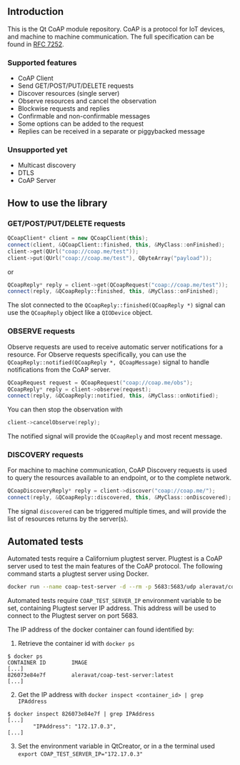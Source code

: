 ## Introduction
This is the Qt CoAP module repository. CoAP is a protocol for IoT devices, and machine to machine communication.
The full specification can be found in [RFC 7252](https://tools.ietf.org/html/rfc7252).

### Supported features

- CoAP Client
- Send GET/POST/PUT/DELETE requests
- Discover resources (single server)
- Observe resources and cancel the observation
- Blockwise requests and replies
- Confirmable and non-confirmable messages
- Some options can be added to the request
- Replies can be received in a separate or piggybacked message

### Unsupported yet

- Multicast discovery
- DTLS
- CoAP Server

## How to use the library

### GET/POST/PUT/DELETE requests
```c++
QCoapClient* client = new QCoapClient(this);
connect(client, &QCoapClient::finished, this, &MyClass::onFinished);
client->get(QUrl("coap://coap.me/test"));
client->put(QUrl("coap://coap.me/test"), QByteArray("payload"));
```
or
```c++
QCoapReply* reply = client->get(QCoapRequest("coap://coap.me/test"));
connect(reply, &QCoapReply::finished, this, &MyClass::onFinished);
```
The slot connected to the `QCoapReply::finished(QCoapReply *)` signal can use the `QCoapReply` object like a `QIODevice` object.

### OBSERVE requests
Observe requests are used to receive automatic server notifications for a resource. For Observe requests specifically, you can use the `QCoapReply::notified(QCoapReply *, QCoapMessage)` signal to handle notifications from the CoAP server.
```c++
QCoapRequest request = QCoapRequest("coap://coap.me/obs");
QCoapReply* reply = client->observe(request);
connect(reply, &QCoapReply::notified, this, &MyClass::onNotified);
```

You can then stop the observation with
```c++
client->cancelObserve(reply);
```

The notified signal will provide the `QCoapReply` and most recent message.

### DISCOVERY requests
For machine to machine communication, CoAP Discovery requests is used to query the resources available to an endpoint, or to the complete network.
```c++
QCoapDiscoveryReply* reply = client->discover("coap://coap.me/");
connect(reply, &QCoapReply::discovered, this, &MyClass::onDiscovered);
```

The signal `discovered` can be triggered multiple times, and will provide the list of resources returns by the server(s).

## Automated tests
Automated tests require a Californium plugtest server. Plugtest is a CoAP server used to test the main features of the CoAP protocol.
The following command starts a plugtest server using Docker.

```bash
docker run --name coap-test-server -d --rm -p 5683:5683/udp aleravat/coap-test-server:latest
```

Automated tests require `COAP_TEST_SERVER_IP` environment variable to be set, containing Plugtest server IP address. This address will be used to connect to the Plugtest server on port 5683.

The IP address of the docker container can found identified by:
1. Retrieve the container id with `docker ps`
```
$ docker ps
CONTAINER ID        IMAGE                                           [...]
826073e84e7f        aleravat/coap-test-server:latest                [...]
```
2. Get the IP address with `docker inspect <container_id> | grep IPAddress`
```
$ docker inspect 826073e84e7f | grep IPAddress
[...]
        "IPAddress": "172.17.0.3",
[...]
```
3. Set the environment variable in QtCreator, or in a the terminal used `export COAP_TEST_SERVER_IP="172.17.0.3"`
